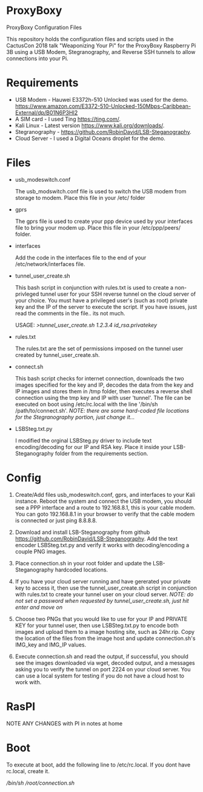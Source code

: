 # ProxyBoxy
ProxyBoxy Configuration Files

This repository holds the configuration files and scripts used in the CactusCon 2018 talk "Weaponizing Your Pi" for the ProxyBoxy Raspberry Pi 3B using a USB Modem, Stegranography, and Reverse SSH tunnels to allow connections into your Pi.

# Requirements
- USB Modem - Hauwei E3372h-510 Unlocked was used for the demo. 
   https://www.amazon.com/E3372-510-Unlocked-150Mbps-Caribbean-External/dp/B01N6P3HI2
- A SIM card - I used Ting https://ting.com/.
- Kali Linux - Latest version https://www.kali.org/downloads/.
- Stegranography - https://github.com/RobinDavid/LSB-Steganography.
- Cloud Server - I used a Digital Oceans droplet for the demo.

# Files
- usb_modeswitch.conf

   The usb_modswitch.conf file is used to switch the USB modem from storage to modem.  Place this file in your /etc/ folder
- gprs 

   The gprs file is used to create your ppp device used by your interfaces file to bring your modem up. Place this file in your /etc/ppp/peers/ folder.
   
- interfaces

   Add the code in the interfaces file to the end of your /etc/network/interfaces file.
   
- tunnel_user_create.sh
   
   This bash script in conjunction with rules.txt is used to create a non-privleged tunnel user for your SSH reverse tunnel on the cloud server of your choice.  You must have a privileged user's (such as root) private key and the IP of the server to execute the script. If you have issues, just read the comments in the file.. its not much. 
   
   USAGE: *>tunnel_user_create.sh 1.2.3.4 id_rsa.privatekey*

- rules.txt

   The rules.txt are the set of permissions imposed on the tunnel user created by tunnel_user_create.sh. 

- connect.sh

   This bash script checks for internet connection, downloads the two images specified for the key and IP, decodes the data from the key and IP images and stores them in /tmp folder, then executes a reverse shell connection using the tmp key and IP with user 'tunnel'.  The file can be executed on boot using /etc/rc.local with the line '/bin/sh /path/to/connect.sh'. *NOTE: there are some hard-coded file locations for the Stegranography portion, just change it...* 
   
- LSBSteg.txt.py

  I modified the orginal LSBSteg.py driver to include text encoding/decoding for our IP and RSA key.  Place it inside your LSB-Steganography folder from the requirements section. 
  
# Config

1. Create/Add files usb_modeswitch.conf, gprs, and interfaces to your Kali instance.  Reboot the system and connect the USB modem, you should see a PPP interface and a route to 192.168.8.1, this is your cable modem.  You can goto 192.168.8.1 in your browser to verify that the cable modem is connected or just ping 8.8.8.8.  

2. Download and install LSB-Steganography from github https://github.com/RobinDavid/LSB-Steganography.  Add the text encoder LSBSteg.txt.py and verify it works with decoding/encoding a couple PNG images. 

3. Place connection.sh in your root folder and update the LSB-Steganography hardcoded locations. 

4. If you have your cloud server running and have gererated your private key to access it, then use the tunnel_user_create.sh script in conjunction with rules.txt to create your tunnel user on your cloud server. *NOTE: do not set a password when requested by tunnel_user_create.sh, just hit enter and move on*

5. Choose two PNGs that you would like to use for your IP and PRIVATE KEY for your tunnel user, then use LSBSteg.txt.py to encode both images and upload them to a image hosting site, such as 24hr.rip.  Copy the location of the files from the image host and update connection.sh's IMG_key and IMG_IP values. 

6. Execute connection.sh and read the output, if successful, you should see the images downloaded via wget, decoded output, and a messages asking you to verify the tunnel on port 2224 on your cloud server.  You can use a local system for testing if you do not have a cloud host to work with. 

# RasPI 

NOTE ANY CHANGES with PI in notes at home
 
# Boot

To execute at boot, add the following line to /etc/rc.local.  If you dont have rc.local, create it. 

*/bin/sh /root/connection.sh*
